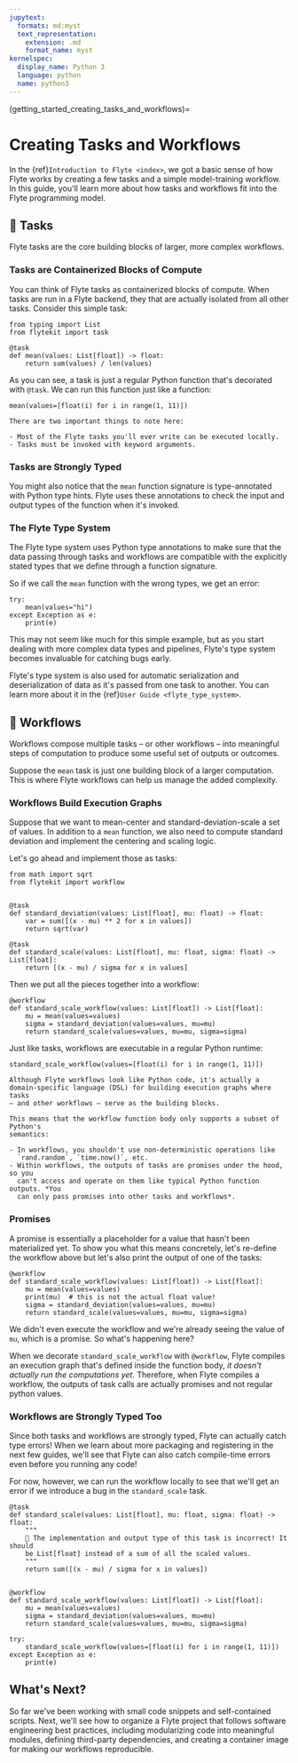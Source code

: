 ```yaml
---
jupytext:
  formats: md:myst
  text_representation:
    extension: .md
    format_name: myst
kernelspec:
  display_name: Python 3
  language: python
  name: python3
---
```


(getting_started_creating_tasks_and_workflows)=

# Creating Tasks and Workflows

In the {ref}`Introduction to Flyte <index>`, we got a basic sense of how Flyte
works by creating a few tasks and a simple model-training workflow. In this
guide, you'll learn more about how tasks and workflows fit into the Flyte
programming model.

## 🧱 Tasks

Flyte tasks are the core building blocks of larger, more complex workflows.

### Tasks are Containerized Blocks of Compute

You can think of Flyte tasks as containerized blocks of compute. When tasks are
run in a Flyte backend, they that are actually isolated from all other tasks.
Consider this simple task:

```{code-cell} ipython3
from typing import List
from flytekit import task

@task
def mean(values: List[float]) -> float:
    return sum(values) / len(values)
```

As you can see, a task is just a regular Python function that's decorated
with `@task`. We can run this function just like a function:

```{code-cell} ipython3
mean(values=[float(i) for i in range(1, 11)])
```

```{important}
There are two important things to note here:

- Most of the Flyte tasks you'll ever write can be executed locally.
- Tasks must be invoked with keyword arguments.
```

### Tasks are Strongly Typed

You might also notice that the `mean` function signature is type-annotated with
Python type hints. Flyte uses these annotations to check the input and output
types of the function when it's invoked.

### The Flyte Type System

The Flyte type system uses Python type annotations to make sure that the
data passing through tasks and workflows are compatible with the explicitly
stated types that we define through a function signature.

So if we call the `mean` function with the wrong types, we get an error:

```{code-cell} ipython3
try:
    mean(values="hi")
except Exception as e:
    print(e)
```

This may not seem like much for this simple example, but as you start dealing
with more complex data types and pipelines, Flyte's type system becomes
invaluable for catching bugs early.

Flyte's type system is also used for automatic serialization and deserialization
of data as it's passed from one task to another. You can learn more about it
in the {ref}`User Guide <flyte_type_system>`.

## 🔀 Workflows

Workflows compose multiple tasks – or other workflows – into meaningful steps
of computation to produce some useful set of outputs or outcomes.

Suppose the `mean` task is just one building block of a larger computation.
This is where Flyte workflows can help us manage the added complexity.

### Workflows Build Execution Graphs

Suppose that we want to mean-center and standard-deviation-scale a set of
values. In addition to a `mean` function, we also need to compute standard
deviation and implement the centering and scaling logic.

Let's go ahead and implement those as tasks:

```{code-cell} ipython3
from math import sqrt
from flytekit import workflow


@task
def standard_deviation(values: List[float], mu: float) -> float:
    var = sum([(x - mu) ** 2 for x in values])
    return sqrt(var)

@task
def standard_scale(values: List[float], mu: float, sigma: float) -> List[float]:
    return [(x - mu) / sigma for x in values]
```

Then we put all the pieces together into a workflow:

```{code-cell} ipython3
@workflow
def standard_scale_workflow(values: List[float]) -> List[float]:
    mu = mean(values=values)
    sigma = standard_deviation(values=values, mu=mu)
    return standard_scale(values=values, mu=mu, sigma=sigma) 
```

Just like tasks, workflows are executable in a regular Python runtime:

```{code-cell} ipython3
standard_scale_workflow(values=[float(i) for i in range(1, 11)])
```

```{important}
Although Flyte workflows look like Python code, it's actually a
domain-specific language (DSL) for building execution graphs where tasks
– and other workflows – serve as the building blocks.

This means that the workflow function body only supports a subset of Python's
semantics:

- In workflows, you shouldn't use non-deterministic operations like
  `rand.random`, `time.now()`, etc.
- Within workflows, the outputs of tasks are promises under the hood, so you
  can't access and operate on them like typical Python function outputs. *You
  can only pass promises into other tasks and workflows*.
```

### Promises

A promise is essentially a placeholder for a value that hasn't been
materialized yet. To show you what this means concretely, let's re-define
the workflow above but let's also print the output of one of the tasks:

```{code-cell} ipython3
@workflow
def standard_scale_workflow(values: List[float]) -> List[float]:
    mu = mean(values=values)
    print(mu)  # this is not the actual float value!
    sigma = standard_deviation(values=values, mu=mu)
    return standard_scale(values=values, mu=mu, sigma=sigma) 
```

We didn't even execute the workflow and we're already seeing the value of `mu`,
which is a promise. So what's happening here?

When we decorate `standard_scale_workflow` with `@workflow`, Flyte compiles an
execution graph that's defined inside the function body, *it doesn't actually
run the computations yet*. Therefore, when Flyte compiles a workflow, the
outputs of task calls are actually promises and not regular python values.

### Workflows are Strongly Typed Too

Since both tasks and workflows are strongly typed, Flyte can actually catch
type errors! When we learn about more packaging and registering in the next few
guides, we'll see that Flyte can also catch compile-time errors even before
you running any code!

For now, however, we can run the workflow locally to see that we'll get an
error if we introduce a bug in the `standard_scale` task.

```{code-cell} ipython3
@task
def standard_scale(values: List[float], mu: float, sigma: float) -> float:
    """
    🐞 The implementation and output type of this task is incorrect! It should
    be List[float] instead of a sum of all the scaled values.
    """
    return sum([(x - mu) / sigma for x in values])


@workflow
def standard_scale_workflow(values: List[float]) -> List[float]:
    mu = mean(values=values)
    sigma = standard_deviation(values=values, mu=mu)
    return standard_scale(values=values, mu=mu, sigma=sigma) 

try:
    standard_scale_workflow(values=[float(i) for i in range(1, 11)])
except Exception as e:
    print(e)
```

## What's Next?

So far we've been working with small code snippets and self-contained scripts.
Next, we'll see how to organize a Flyte project that follows software
engineering best practices, including modularizing code into meaningful modules,
defining third-party dependencies, and creating a container image for making
our workflows reproducible.
